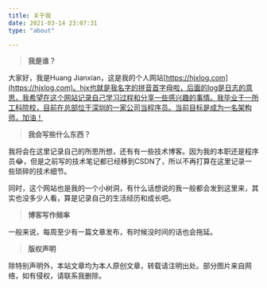 ```yaml
---
title: 关于我
date: 2021-03-14 23:07:31
type: "about"

---
```


> **我是谁？**

大家好，我是Huang Jianxian，这是我的个人网站[https://hjxlog.com](https://hjxlog.com)。hjx也就是我名字的拼音首字母啦，后面的log是日志的意思，我希望在这个网站记录自己学习过程和分享一些感兴趣的事情。我毕业于一所工科院校，目前在总部位于深圳的一家公司当程序员。当前目标是成为一名架构师，加油！

> **我会写些什么东西？**

我将会在这里记录自己的所思所想，还有有一些技术博客。因为我的本职还是程序员😂，但是之前写的技术笔记都已经移到CSDN了，所以不再打算在这里记录一些琐碎的技术细节。

同时，这个网站也是我的一个小树洞，有什么话想说的我一般都会发到这里来，其实也没多少人看，算是记录自己的生活经历和成长吧。

> **博客写作频率**

一般来说，每周至少有一篇文章发布，有时候没时间的话也会拖延。

> **版权声明**

除特别声明外，本站文章均为本人原创文章，转载请注明出处。部分图片来自网络，如有侵权，请联系我删除。